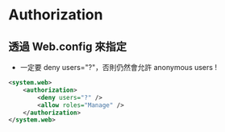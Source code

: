 # Authorization

## 透過 Web.config 來指定

- 一定要 deny users="?"，否則仍然會允許 anonymous users !

```xml
<system.web>
    <authorization>
        <deny users="?" />
        <allow roles="Manage" />
    </authorization>
</system.web>
```